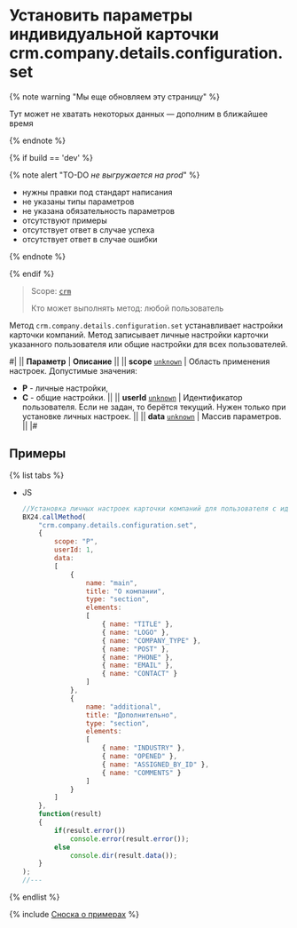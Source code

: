 # Установить параметры индивидуальной карточки crm.company.details.configuration.set

{% note warning "Мы еще обновляем эту страницу" %}

Тут может не хватать некоторых данных — дополним в ближайшее время

{% endnote %}

{% if build == 'dev' %}

{% note alert "TO-DO _не выгружается на prod_" %}

- нужны правки под стандарт написания
- не указаны типы параметров
- не указана обязательность параметров
- отсутствуют примеры
- отсутствует ответ в случае успеха
- отсутствует ответ в случае ошибки

{% endnote %}

{% endif %}

> Scope: [`crm`](../../../scopes/permissions.md)
>
> Кто может выполнять метод: любой пользователь

Метод `crm.company.details.configuration.set` устанавливает настройки карточки компаний. Метод записывает личные настройки карточки указанного пользователя или общие настройки для всех пользователей.

#|
|| **Параметр** | **Описание** ||
|| **scope**
[`unknown`](../../../data-types.md) | Область применения настроек. Допустимые значения:

- **P** - личные настройки,
- **C** - общие настройки.
 ||
|| **userId**
[`unknown`](../../../data-types.md) | Идентификатор пользователя. Если не задан, то берётся текущий. Нужен только при установке личных настроек. ||
|| **data**
[`unknown`](../../../data-types.md) | Массив параметров. ||
|#

## Примеры

{% list tabs %}

- JS

    ```js
    //Установка личных настроек карточки компаний для пользователя с идентификатором 1.
    BX24.callMethod(
        "crm.company.details.configuration.set",
        {
            scope: "P",
            userId: 1,
            data:
            [
                {
                    name: "main",
                    title: "О компании",
                    type: "section",
                    elements:
                    [
                        { name: "TITLE" },
                        { name: "LOGO" },
                        { name: "COMPANY_TYPE" },
                        { name: "POST" },
                        { name: "PHONE" },
                        { name: "EMAIL" },
                        { name: "CONTACT" }
                    ]
                },
                {
                    name: "additional",
                    title: "Дополнительно",
                    type: "section",
                    elements:
                    [
                        { name: "INDUSTRY" },
                        { name: "OPENED" },
                        { name: "ASSIGNED_BY_ID" },
                        { name: "COMMENTS" }
                    ]
                }
            ]
        },
        function(result)
        {
            if(result.error())
                console.error(result.error());
            else
                console.dir(result.data());
        }
    );
    //---
    ```

{% endlist %}

{% include [Сноска о примерах](../../../../_includes/examples.md) %}